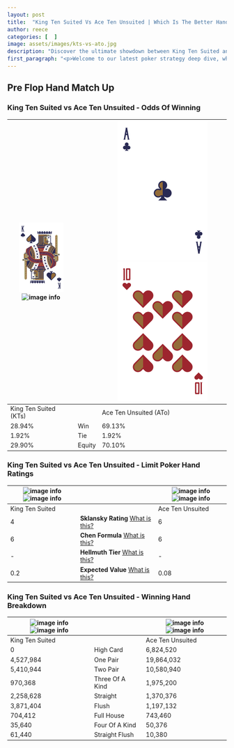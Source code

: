 ```yaml
---
layout: post
title:  "King Ten Suited Vs Ace Ten Unsuited | Which Is The Better Hand In Poker? A Complete Guide"
author: reece
categories: [  ]
image: assets/images/kts-vs-ato.jpg
description: "Discover the ultimate showdown between King Ten Suited and Ace Ten Unsuited in poker! Uncover the odds, strategies, and scenarios where one hand triumphs over the other. Get ready to up your poker game with this thrilling analysis."
first_paragraph: "<p>Welcome to our latest poker strategy deep dive, where we're pitting two distinct hands against each other in a high-stakes showdown: King Ten Suited vs Ace Ten Unsuited.</p><p>In the dynamic world of poker, every decision counts, and knowing which hand holds the upper hand is key to your success at the table.</p><p>In this article, we'll dissect these two hands, explore the scenarios where one dominates the other, and equip you with the knowledge to make strategic choices that can tip the odds in your favor.</p><p>Get ready to unravel the intriguing dynamics of these poker hands and elevate your game to new heights.</p>"
---
```




[comment]: # (sp0)

## Pre Flop Hand Match Up

<div class="table hand-ratings" markdown="1"> 



### King Ten Suited vs Ace Ten Unsuited - Odds Of Winning


    
| ![image info](assets/images/hand1/k.png) ![image info](assets/images/hand1/ts.png) |  | ![image info](assets/images/hand2/a.png) ![image info](assets/images/hand2/to.png) |
| -------- | -------- | -------- |
| King Ten Suited (KTs) |  | Ace Ten Unsuited (ATo) |
| 28.94% | Win | 69.13% |
| 1.92% | Tie | 1.92% |
| 29.90% | Equity | 70.10% |




[comment]: # (sp1)



### King Ten Suited vs Ace Ten Unsuited - Limit Poker Hand Ratings


    
| ![image info](https://www.riverpairs.com/assets/images/hand1/k.png) ![image info](https://www.riverpairs.com/assets/images/hand1/ts.png) |  | ![image info](https://www.riverpairs.com/assets/images/hand2/a.png) ![image info](https://www.riverpairs.com/assets/images/hand2/to.png) |
| -------- | -------- | -------- |
| King Ten Suited |  | Ace Ten Unsuited |
| 4 | **Sklansky Rating** [What is this?](/sklansky-rating-explained) | 6 |
| 6 | **Chen Formula** [What is this?](/chen-formula-explained) | 6 |
| - | **Hellmuth Tier** [What is this?](/Hellmuth-tier-explained) | - |
| 0.2 | **Expected Value** [What is this?](/expected-value-explained) | 0.08 |




[comment]: # (sp2)



### King Ten Suited vs Ace Ten Unsuited - Winning Hand Breakdown


    
| ![image info](https://www.riverpairs.com/assets/images/hand1/k.png) ![image info](https://www.riverpairs.com/assets/images/hand1/ts.png) |  | ![image info](https://www.riverpairs.com/assets/images/hand2/a.png) ![image info](https://www.riverpairs.com/assets/images/hand2/to.png) |
| -------- | -------- | -------- |
| King Ten Suited |  | Ace Ten Unsuited |
| 0 | High Card | 6,824,520 |
| 4,527,984 | One Pair | 19,864,032 |
| 5,410,944 | Two Pair | 10,580,940 |
| 970,368 | Three Of A Kind | 1,975,200 |
| 2,258,628 | Straight | 1,370,376 |
| 3,871,404 | Flush | 1,197,132 |
| 704,412 | Full House | 743,460 |
| 35,640 | Four Of A Kind | 50,376 |
| 61,440 | Straight Flush | 10,380 |




[comment]: # (sp3)



</div>

[comment]: # (sp4)



[comment]: # (sp5)

